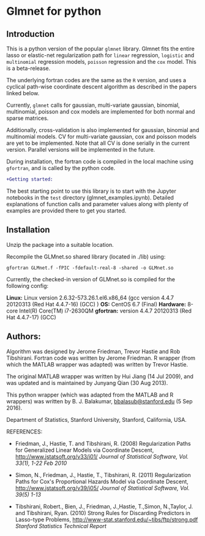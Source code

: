 # Glmnet for python 

## Introduction

This is a python version of the popular `glmnet` library. Glmnet fits the entire lasso or elastic-net regularization path for `linear` regression, `logistic` and `multinomial` regression models, `poisson` regression and the `cox` model. This is a beta-release. 

The underlying fortran codes are the same as the `R` version, and uses a cyclical path-wise coordinate descent algorithm as described in the papers linked below. 

Currently, `glmnet` calls for gaussian, multi-variate gaussian, binomial, multinomial, poisson and cox models are implemented for both normal and sparse matrices.

Additionally, cross-validation is also implemented for gaussian, binomial and multinomial models. CV for multi-variate gaussian, cox and poisson models are yet to be implemented. Note that all CV is done serially in the current version. Parallel versions will be implemented in the future.

During installation, the fortran code is compiled in the local machine using `gfortran`, and is called by the python code. 

````diff
+Getting started:
````
The best starting point to use this library is to start with the Jupyter notebooks in the `test` directory (glmnet_examples.ipynb). Detailed explanations of function calls and parameter values along with plenty of examples are provided there to get you started.

## Installation

Unzip the package into a suitable location.

Recompile the GLMnet.so shared library (located in ./lib) using:

    gfortran GLMnet.f -fPIC -fdefault-real-8 -shared -o GLMnet.so
 
Currently, the checked-in version of GLMnet.so is compiled for the following config:

 **Linux:** Linux version 2.6.32-573.26.1.el6.x86_64 (gcc version 4.4.7 20120313 (Red Hat 4.4.7-16) (GCC) ) 
 **OS:** CentOS 6.7 (Final) 
 **Hardware:** 8-core Intel(R) Core(TM) i7-2630QM 
 **gfortran:** version 4.4.7 20120313 (Red Hat 4.4.7-17) (GCC)
 
## Authors:

Algorithm was designed by Jerome Friedman, Trevor Hastie and Rob Tibshirani. Fortran code was written by Jerome Friedman. R wrapper (from which the MATLAB wrapper was adapted) was written by Trevor Hastie.

The original MATLAB wrapper was written by Hui Jiang (14 Jul 2009), and was updated and is maintained by Junyang Qian (30 Aug 2013).

This python wrapper (which was adapted from the MATLAB and R wrappers) was written by B. J. Balakumar, bbalasub@stanford.edu (5 Sep 2016).

Department of Statistics, Stanford University, Stanford, California, USA. 

REFERENCES:
* Friedman, J., Hastie, T. and Tibshirani, R. (2008) Regularization Paths for Generalized Linear Models via Coordinate Descent, 
http://www.jstatsoft.org/v33/i01/
*Journal of Statistical Software, Vol. 33(1), 1-22 Feb 2010*
    
* Simon, N., Friedman, J., Hastie, T., Tibshirani, R. (2011) Regularization Paths for Cox's Proportional Hazards Model via Coordinate Descent,
http://www.jstatsoft.org/v39/i05/
*Journal of Statistical Software, Vol. 39(5) 1-13*

* Tibshirani, Robert., Bien, J., Friedman, J.,Hastie, T.,Simon, N.,Taylor, J. and Tibshirani, Ryan. (2010) Strong Rules for Discarding Predictors in Lasso-type Problems,
http://www-stat.stanford.edu/~tibs/ftp/strong.pdf
*Stanford Statistics Technical Report*

